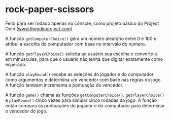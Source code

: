 # rock-paper-scissors

Feito para ser rodado apenas no console, como projeto básico do Project Odin (www.theodinproject.com)

A função `getComputerChoice()` gera um número aleatório entre 0 e 100 e atribui a escolha do computador com base no intervalo do número.

A função `getPlayerChoice()` solicita ao usuário sua escolha e converte-a em minúsculas, para que o usuário não tenha que digitar exatamente como esperado.

A função `playRound()` recebe as seleções do jogador e do computador como argumentos e determina um vencedor com base nas regras do jogo. A função também incrementa a pontuação do vencedor.

A função `game()` chama as funções `getComputerChoice()`, `getPlayerChoice()` e `playRound()` cinco vezes para simular cinco rodadas do jogo. A função então compara as pontuações do jogador e do computador para determinar o vencedor do jogo.


